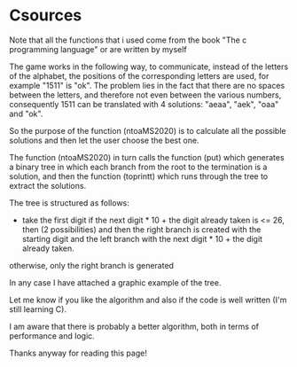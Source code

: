# Csources

Note that all the functions that i used come from the book "The c programming language" or are written by myself

The game works in the following way, to communicate, instead of the letters of the alphabet, the positions of the corresponding letters are used, for example "1511" is "ok". The problem lies in the fact that there are no spaces between the letters, and therefore not even between the various numbers, consequently 1511 can be translated with 4 solutions: "aeaa", "aek", "oaa" and "ok".

So the purpose of the function (ntoaMS2020) is to calculate all the possible solutions and then let the user choose the best one.

The function (ntoaMS2020) in turn calls the function (put) which generates a binary tree in which each branch from the root to the termination is a solution, and then the function (toprintt) which runs through the tree to extract the solutions.

The tree is structured as follows:
- take the first digit
       if the next digit * 10 + the digit already taken is <= 26, then (2 possibilities) and then the right branch is created with the starting digit and the left branch with the next digit * 10 + the digit already taken.

otherwise, only the right branch is generated

In any case I have attached a graphic example of the tree.

Let me know if you like the algorithm and also if the code is well written (I'm still learning C).

I am aware that there is probably a better algorithm, both in terms of performance and logic.

Thanks anyway for reading this page! 
